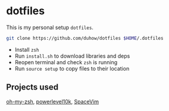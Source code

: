 # dotfiles

This is my personal setup `dotfiles`.

```sh
git clone https://github.com/duhow/dotfiles $HOME/.dotfiles
```

- Install `zsh`
- Run `install.sh` to download libraries and deps
- Reopen terminal and check `zsh` is running
- Run `source setup` to copy files to their location

## Projects used

[oh-my-zsh], [powerlevel10k], [SpaceVim]

[oh-my-zsh]: https://github.com/ohmyzsh/ohmyzsh
[powerlevel10k]: https://github.com/romkatv/powerlevel10k
[SpaceVim]: https://github.com/SpaceVim/SpaceVim
